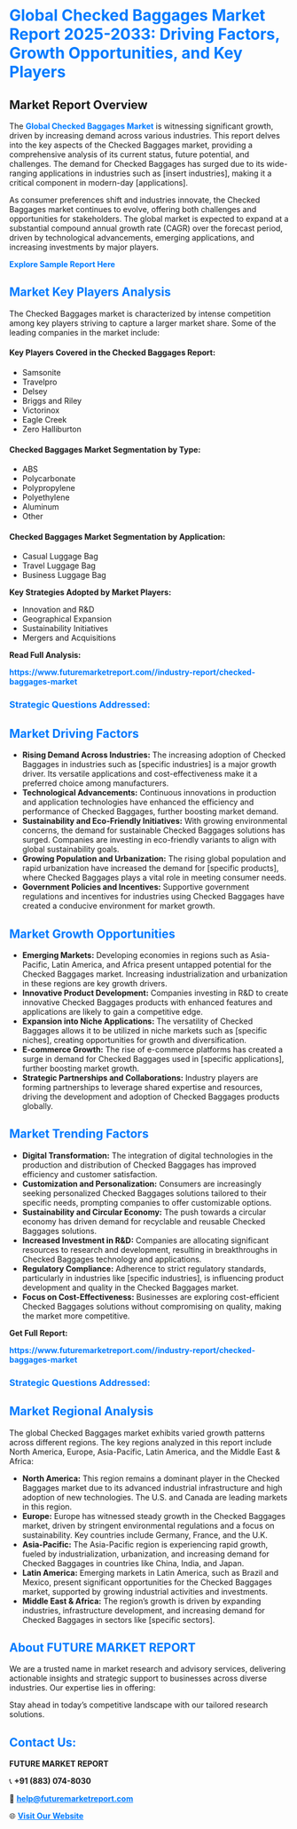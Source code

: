 <h1 style="color: #007BFF;">Global Checked Baggages Market Report 2025-2033: Driving Factors, Growth Opportunities, and Key Players</h1>

<section id="overview">
<h2>Market Report Overview</h2>
<p>The <a href="https://www.futuremarketreport.com//industry-report/checked-baggages-market" style="color: #007BFF; text-decoration: none;"><strong>Global Checked Baggages Market</strong></a> is witnessing significant growth, driven by increasing demand across various industries. This report delves into the key aspects of the Checked Baggages market, providing a comprehensive analysis of its current status, future potential, and challenges. The demand for Checked Baggages has surged due to its wide-ranging applications in industries such as [insert industries], making it a critical component in modern-day [applications].</p>
<p>As consumer preferences shift and industries innovate, the Checked Baggages market continues to evolve, offering both challenges and opportunities for stakeholders. The global market is expected to expand at a substantial compound annual growth rate (CAGR) over the forecast period, driven by technological advancements, emerging applications, and increasing investments by major players.</p>
</section>

<section id="overview">
<p><a href="https://www.futuremarketreport.com//request-sample/reportId=61793" style="color: #007BFF; text-decoration: none;"><strong>Explore Sample Report Here</strong></a></p>
</section>

<section id="key-players">
<h2 style="color: #007BFF;">Market Key Players Analysis</h2>
<p>The Checked Baggages market is characterized by intense competition among key players striving to capture a larger market share. Some of the leading companies in the market include:</p>
<h4>Key Players Covered in the Checked Baggages Report:</h4>
<ul><li>Samsonite</li><li>Travelpro</li><li>Delsey</li><li>Briggs and Riley</li><li>Victorinox</li><li>Eagle Creek</li><li>Zero Halliburton</li></ul>
<h4>Checked Baggages Market Segmentation by Type:</h4>
<ul><li>ABS</li><li>Polycarbonate</li><li>Polypropylene</li><li>Polyethylene</li><li>Aluminum</li><li>Other</li></ul>

<h4>Checked Baggages Market Segmentation by Application:</h4>
<ul><li>Casual Luggage Bag</li><li>Travel Luggage Bag</li><li>Business Luggage Bag</li></ul>
<p><strong>Key Strategies Adopted by Market Players:</strong></p>
<ul>
<li>Innovation and R&D</li>
<li>Geographical Expansion</li>
<li>Sustainability Initiatives</li>
<li>Mergers and Acquisitions</li>
</ul>
</section>

<section>
<p><strong>Read Full Analysis: </strong></p><a href="https://www.futuremarketreport.com//industry-report/checked-baggages-market" style="color: #007BFF; text-decoration: none;"><strong>https://www.futuremarketreport.com//industry-report/checked-baggages-market</strong></a>
<h3 style="color: #007BFF;">Strategic Questions Addressed:</h3>
</section>

<section id="driving-factors">
<h2 style="color: #007BFF;">Market Driving Factors</h2>
<ul>
<li><strong>Rising Demand Across Industries:</strong> The increasing adoption of Checked Baggages in industries such as [specific industries] is a major growth driver. Its versatile applications and cost-effectiveness make it a preferred choice among manufacturers.</li>
<li><strong>Technological Advancements:</strong> Continuous innovations in production and application technologies have enhanced the efficiency and performance of Checked Baggages, further boosting market demand.</li>
<li><strong>Sustainability and Eco-Friendly Initiatives:</strong> With growing environmental concerns, the demand for sustainable Checked Baggages solutions has surged. Companies are investing in eco-friendly variants to align with global sustainability goals.</li>
<li><strong>Growing Population and Urbanization:</strong> The rising global population and rapid urbanization have increased the demand for [specific products], where Checked Baggages plays a vital role in meeting consumer needs.</li>
<li><strong>Government Policies and Incentives:</strong> Supportive government regulations and incentives for industries using Checked Baggages have created a conducive environment for market growth.</li>
</ul>
</section>

<section id="growth-opportunities">
<h2 style="color: #007BFF;">Market Growth Opportunities</h2>
<ul>
<li><strong>Emerging Markets:</strong> Developing economies in regions such as Asia-Pacific, Latin America, and Africa present untapped potential for the Checked Baggages market. Increasing industrialization and urbanization in these regions are key growth drivers.</li>
<li><strong>Innovative Product Development:</strong> Companies investing in R&D to create innovative Checked Baggages products with enhanced features and applications are likely to gain a competitive edge.</li>
<li><strong>Expansion into Niche Applications:</strong> The versatility of Checked Baggages allows it to be utilized in niche markets such as [specific niches], creating opportunities for growth and diversification.</li>
<li><strong>E-commerce Growth:</strong> The rise of e-commerce platforms has created a surge in demand for Checked Baggages used in [specific applications], further boosting market growth.</li>
<li><strong>Strategic Partnerships and Collaborations:</strong> Industry players are forming partnerships to leverage shared expertise and resources, driving the development and adoption of Checked Baggages products globally.</li>
</ul>
</section>

<section id="trending-factors">
<h2 style="color: #007BFF;">Market Trending Factors</h2>
<ul>
<li><strong>Digital Transformation:</strong> The integration of digital technologies in the production and distribution of Checked Baggages has improved efficiency and customer satisfaction.</li>
<li><strong>Customization and Personalization:</strong> Consumers are increasingly seeking personalized Checked Baggages solutions tailored to their specific needs, prompting companies to offer customizable options.</li>
<li><strong>Sustainability and Circular Economy:</strong> The push towards a circular economy has driven demand for recyclable and reusable Checked Baggages solutions.</li>
<li><strong>Increased Investment in R&D:</strong> Companies are allocating significant resources to research and development, resulting in breakthroughs in Checked Baggages technology and applications.</li>
<li><strong>Regulatory Compliance:</strong> Adherence to strict regulatory standards, particularly in industries like [specific industries], is influencing product development and quality in the Checked Baggages market.</li>
<li><strong>Focus on Cost-Effectiveness:</strong> Businesses are exploring cost-efficient Checked Baggages solutions without compromising on quality, making the market more competitive.</li>
</ul>
</section>

<section>
<p><strong>Get Full Report: </strong></p><a href="https://www.futuremarketreport.com//industry-report/checked-baggages-market" style="color: #007BFF; text-decoration: none;"><strong>https://www.futuremarketreport.com//industry-report/checked-baggages-market</strong></a>
<h3 style="color: #007BFF;">Strategic Questions Addressed:</h3>
</section>


<section id="regional-analysis">
<h2 style="color: #007BFF;">Market Regional Analysis</h2>
<p>The global Checked Baggages market exhibits varied growth patterns across different regions. The key regions analyzed in this report include North America, Europe, Asia-Pacific, Latin America, and the Middle East & Africa:</p>
<ul>
<li><strong>North America:</strong> This region remains a dominant player in the Checked Baggages market due to its advanced industrial infrastructure and high adoption of new technologies. The U.S. and Canada are leading markets in this region.</li>
<li><strong>Europe:</strong> Europe has witnessed steady growth in the Checked Baggages market, driven by stringent environmental regulations and a focus on sustainability. Key countries include Germany, France, and the U.K.</li>
<li><strong>Asia-Pacific:</strong> The Asia-Pacific region is experiencing rapid growth, fueled by industrialization, urbanization, and increasing demand for Checked Baggages in countries like China, India, and Japan.</li>
<li><strong>Latin America:</strong> Emerging markets in Latin America, such as Brazil and Mexico, present significant opportunities for the Checked Baggages market, supported by growing industrial activities and investments.</li>
<li><strong>Middle East & Africa:</strong> The region’s growth is driven by expanding industries, infrastructure development, and increasing demand for Checked Baggages in sectors like [specific sectors].</li>
</ul>
</section>

<footer>
<h2 style="color: #007BFF;">About FUTURE MARKET REPORT</h2>
<p>We are a trusted name in market research and advisory services, delivering actionable insights and strategic support to businesses across diverse industries. Our expertise lies in offering:</p>

<p>Stay ahead in today’s competitive landscape with our tailored research solutions.</p>

<h2 style="color: #007BFF;">Contact Us:</h2>
<p><strong>FUTURE MARKET REPORT</strong></p>
<p>📞 <strong>+91 (883) 074-8030</strong></p>
<p>📧 <strong><a href="mailto:help@futuremarketreport.com" style="color: #007BFF;">help@futuremarketreport.com</a></strong></p>
<p>🌐 <strong><a href="https://www.futuremarketreport.com/" style="color: #007BFF;">Visit Our Website</a></strong></p>
</footer>